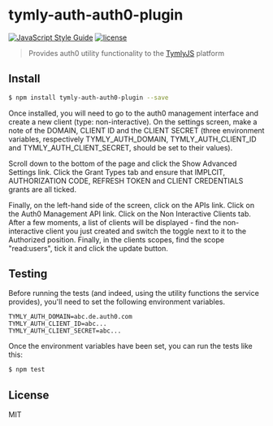 # tymly-auth-auth0-plugin
[![JavaScript Style Guide](https://img.shields.io/badge/code_style-standard-brightgreen.svg)](https://standardjs.com) [![license](https://img.shields.io/github/license/mashape/apistatus.svg)](https://github.com/wmfs/tymly/blob/master/plugins/tymly-auth-auth0-plugin/LICENSE)

> Provides auth0 utility functionality to the [TymlyJS](http://www.tymlyjs.io) platform

## <a name="install"></a>Install
```bash
$ npm install tymly-auth-auth0-plugin --save
```

Once installed, you will need to go to the auth0 management interface and create a new client (type: non-interactive).  On the settings screen, make a note of the DOMAIN, CLIENT ID and the CLIENT SECRET (three environment variables, respectively TYMLY_AUTH_DOMAIN, TYMLY_AUTH_CLIENT_ID and TYMLY_AUTH_CLIENT_SECRET, should be set to their values).

Scroll down to the bottom of the page and click the Show Advanced Settings link.  Click the Grant Types tab and ensure that IMPLCIT, AUTHORIZATION CODE, REFRESH TOKEN and CLIENT CREDENTIALS grants are all ticked.

Finally, on the left-hand side of the screen, click on the APIs link.  Click on the Auth0 Management API link.  Click on the Non Interactive Clients tab.  After a few moments, a list of clients will be displayed - find the non-interactive client you just created and switch the toggle next to it to the Authorized position.  Finally, in the clients scopes, find the scope "read:users", tick it and click the update button.

## <a name="test"></a>Testing

Before running the tests (and indeed, using the utility functions the service provides), you'll need to set the following environment variables.

```
TYMLY_AUTH_DOMAIN=abc.de.auth0.com
TYMLY_AUTH_CLIENT_ID=abc...
TYMLY_AUTH_CLIENT_SECRET=abc...
```

Once the environment variables have been set, you can run the tests like this:

```bash
$ npm test
```


## <a name="license"></a>License

MIT
